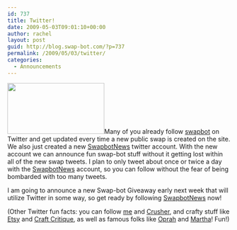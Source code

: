 ```yaml
---
id: 737
title: Twitter!
date: 2009-05-03T09:01:10+00:00
author: rachel
layout: post
guid: http://blog.swap-bot.com/?p=737
permalink: /2009/05/03/twitter/
categories:
  - Announcements
---
```

<img src="http://blog.swap-bot.com/wp-content/uploads/2009/05/swabottwitter.gif" alt="" title="swabottwitter" width="219" height="115" class="alignleft size-full wp-image-738" />Many of you already follow [swapbot](https://twitter.com/swapbot) on Twitter and get updated every time a new public swap is created on the site. We also just created a new [SwapbotNews](https://twitter.com/SwapbotNews) twitter account. With the new account we can announce fun swap-bot stuff without it getting lost within all of the new swap tweets. I plan to only tweet about once or twice a day with the [SwapbotNews](https://twitter.com/SwapbotNews) account, so you can follow without the fear of being bombarded with too many tweets. 

I am going to announce a new Swap-bot Giveaway early next week that will utilize Twitter in some way, so get ready by following [SwapbotNews](https://twitter.com/SwapbotNews) now!

(Other Twitter fun facts: you can follow [me](https://twitter.com/rljart) and [Crusher](https://twitter.com/crusherdog), and crafty stuff like [Etsy](https://twitter.com/etsy) and [Craft Critique](https://twitter.com/CraftCritique), as well as famous folks like [Oprah](https://twitter.com/Oprah) and [Martha](https://twitter.com/MarthaStewart)! Fun!)